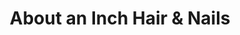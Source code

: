 ---
title: "About an Inch Hair & Nails"
url: /titusville/about-an-inch-hair-und-nails/
shop: Friseur
---
